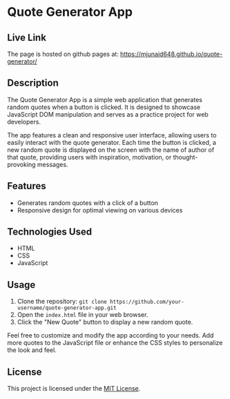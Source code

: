 # Quote Generator App

## Live Link

The page is hosted on github pages at:
https://mjunaid648.github.io/quote-generator/

## Description

The Quote Generator App is a simple web application that generates random quotes when a button is clicked. It is designed to showcase JavaScript DOM manipulation and serves as a practice project for web developers.

The app features a clean and responsive user interface, allowing users to easily interact with the quote generator. Each time the button is clicked, a new random quote is displayed on the screen with the name of author of that quote, providing users with inspiration, motivation, or thought-provoking messages.

## Features

- Generates random quotes with a click of a button
- Responsive design for optimal viewing on various devices

## Technologies Used

- HTML
- CSS
- JavaScript

## Usage

1. Clone the repository: `git clone https://github.com/your-username/quote-generator-app.git`
2. Open the `index.html` file in your web browser.
3. Click the "New Quote" button to display a new random quote.

Feel free to customize and modify the app according to your needs. Add more quotes to the JavaScript file or enhance the CSS styles to personalize the look and feel.

## License

This project is licensed under the [MIT License](LICENSE).
